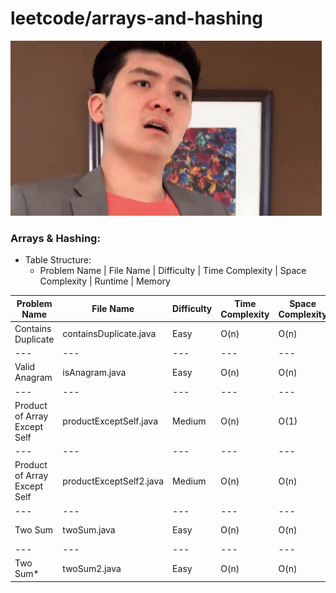 # leetcode/arrays-and-hashing
![](https://github.com/guillermobermejo/leetcode/blob/main/f.gif)
### Arrays & Hashing:
- Table Structure:
  - Problem Name | File Name | Difficulty | Time Complexity | Space Complexity | Runtime | Memory

|Problem Name|File Name|Difficulty|Time Complexity|Space Complexity|Runtime|Memory|
|---|---|---|---|---|---|---|
|Contains Duplicate|containsDuplicate.java|Easy|O(n)|O(n)|Beats 85.11%|Beats 21.49%|
|---|---|---|---|---|---|---|
|Valid Anagram|isAnagram.java|Easy|O(n)|O(n)|Beats 11.58%|Beats 71.10%|
|---|---|---|---|---|---|---|
|Product of Array Except Self|productExceptSelf.java|Medium|O(n)|O(1)|Beats 66.87%|Beats 51.43%|
|---|---|---|---|---|---|---|
|Product of Array Except Self|productExceptSelf2.java|Medium|O(n)|O(n)|Beats 66.87%|Beats 6.93%|
|---|---|---|---|---|---|---|
|Two Sum|twoSum.java|Easy|O(n)|O(n)|Beats 84.68%|Beats 6.21%|
|---|---|---|---|---|---|---|
|Two Sum*|twoSum2.java|Easy|O(n)|O(n)|Beats 57.67%|Beats 99.86%|
